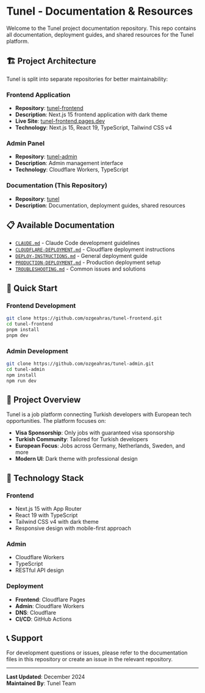# Tunel - Documentation & Resources

Welcome to the Tunel project documentation repository. This repo contains all documentation, deployment guides, and shared resources for the Tunel platform.

## 🏗️ **Project Architecture**

Tunel is split into separate repositories for better maintainability:

### **Frontend Application**
- **Repository**: [tunel-frontend](https://github.com/ozgeahras/tunel-frontend)
- **Description**: Next.js 15 frontend application with dark theme
- **Live Site**: [tunel-frontend.pages.dev](https://tunel-frontend.pages.dev)
- **Technology**: Next.js 15, React 19, TypeScript, Tailwind CSS v4

### **Admin Panel** 
- **Repository**: [tunel-admin](https://github.com/ozgeahras/tunel-admin)
- **Description**: Admin management interface
- **Technology**: Cloudflare Workers, TypeScript

### **Documentation** (This Repository)
- **Repository**: [tunel](https://github.com/ozgeahras/tunel)
- **Description**: Documentation, deployment guides, shared resources

## 📋 **Available Documentation**

- [`CLAUDE.md`](./CLAUDE.md) - Claude Code development guidelines
- [`CLOUDFLARE-DEPLOYMENT.md`](./CLOUDFLARE-DEPLOYMENT.md) - Cloudflare deployment instructions
- [`DEPLOY-INSTRUCTIONS.md`](./DEPLOY-INSTRUCTIONS.md) - General deployment guide
- [`PRODUCTION-DEPLOYMENT.md`](./PRODUCTION-DEPLOYMENT.md) - Production deployment setup
- [`TROUBLESHOOTING.md`](./TROUBLESHOOTING.md) - Common issues and solutions

## 🚀 **Quick Start**

### **Frontend Development**
```bash
git clone https://github.com/ozgeahras/tunel-frontend.git
cd tunel-frontend
pnpm install
pnpm dev
```

### **Admin Development**
```bash
git clone https://github.com/ozgeahras/tunel-admin.git
cd tunel-admin
npm install
npm run dev
```

## 🎯 **Project Overview**

Tunel is a job platform connecting Turkish developers with European tech opportunities. The platform focuses on:

- **Visa Sponsorship**: Only jobs with guaranteed visa sponsorship
- **Turkish Community**: Tailored for Turkish developers
- **European Focus**: Jobs across Germany, Netherlands, Sweden, and more
- **Modern UI**: Dark theme with professional design

## 🔧 **Technology Stack**

### **Frontend**
- Next.js 15 with App Router
- React 19 with TypeScript
- Tailwind CSS v4 with dark theme
- Responsive design with mobile-first approach

### **Admin**
- Cloudflare Workers
- TypeScript
- RESTful API design

### **Deployment**
- **Frontend**: Cloudflare Pages
- **Admin**: Cloudflare Workers
- **DNS**: Cloudflare
- **CI/CD**: GitHub Actions

## 📞 **Support**

For development questions or issues, please refer to the documentation files in this repository or create an issue in the relevant repository.

---

**Last Updated**: December 2024  
**Maintained By**: Tunel Team